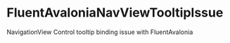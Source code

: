 # FluentAvaloniaNavViewTooltipIssue
NavigationView Control tooltip binding issue with FluentAvalonia
